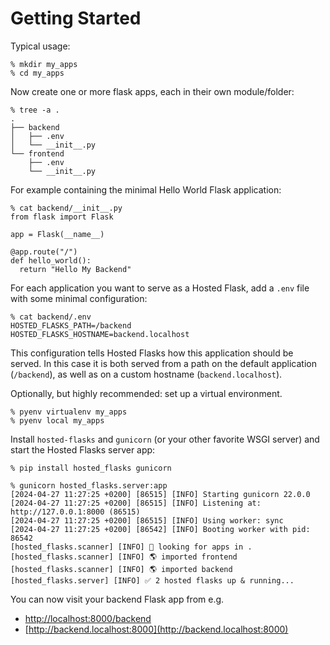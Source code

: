 # Getting Started

Typical usage:

```console
% mkdir my_apps
% cd my_apps
```

Now create one or more flask apps, each in their own module/folder:

```console
% tree -a .
.
├── backend
│   ├── .env
│   └── __init__.py
└── frontend
    ├── .env
    └── __init__.py
```

For example containing the minimal Hello World Flask application:

```console
% cat backend/__init__.py 
from flask import Flask

app = Flask(__name__)

@app.route("/")
def hello_world():
  return "Hello My Backend"
```

For each application you want to serve as a Hosted Flask, add a `.env` file with some minimal configuration:

```console
% cat backend/.env 
HOSTED_FLASKS_PATH=/backend
HOSTED_FLASKS_HOSTNAME=backend.localhost
```

This configuration tells Hosted Flasks how this application should be served. In this case it is both served from a path on the default application (`/backend`), as well as on a custom hostname (`backend.localhost`).

Optionally, but highly recommended: set up a virtual environment.

```console
% pyenv virtualenv my_apps
% pyenv local my_apps
```

Install `hosted-flasks` and `gunicorn` (or your other favorite WSGI server) and start the Hosted Flasks server app:

```console
% pip install hosted_flasks gunicorn

% gunicorn hosted_flasks.server:app
[2024-04-27 11:27:25 +0200] [86515] [INFO] Starting gunicorn 22.0.0
[2024-04-27 11:27:25 +0200] [86515] [INFO] Listening at: http://127.0.0.1:8000 (86515)
[2024-04-27 11:27:25 +0200] [86515] [INFO] Using worker: sync
[2024-04-27 11:27:25 +0200] [86542] [INFO] Booting worker with pid: 86542
[hosted_flasks.scanner] [INFO] 👀 looking for apps in .
[hosted_flasks.scanner] [INFO] 🌎 imported frontend
[hosted_flasks.scanner] [INFO] 🌎 imported backend
[hosted_flasks.server] [INFO] ✅ 2 hosted flasks up & running...
```

You can now visit your backend Flask app from e.g.

* [http://localhost:8000/backend](http://localhost:8000/backend)
* [http://backend.localhost:8000](http://backend.localhost:8000)
